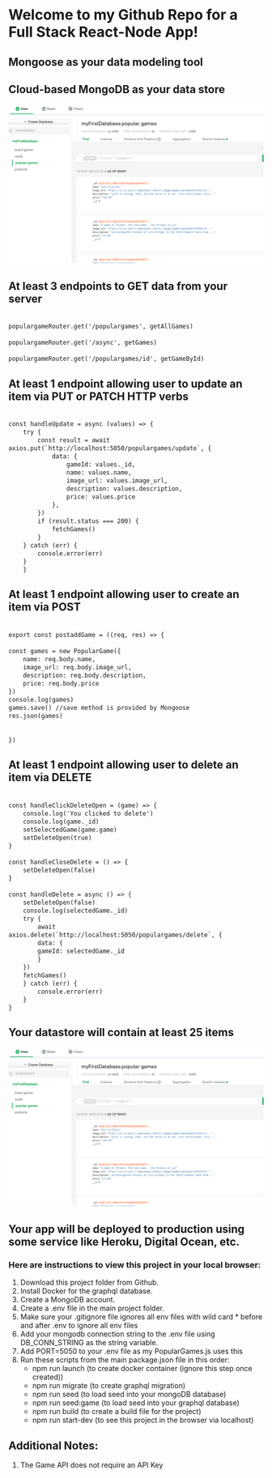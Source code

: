 # Welcome to my Github Repo for a Full Stack React-Node App!

## Mongoose as your data modeling tool


## Cloud-based MongoDB as your data store

![MongoDB datastore](images/mongodbpopulargames.PNG)


## At least 3 endpoints to GET data from your server

```

populargameRouter.get('/populargames', getAllGames)

populargameRouter.get('/async', getGames)

populargameRouter.get('/populargames/id', getGameById)

```


## At least 1 endpoint allowing user to update an item via PUT or PATCH HTTP verbs

```
  
const handleUpdate = async (values) => {
    try {
        const result = await axios.put(`http://localhost:5050/populargames/update`, {
            data: {
                gameId: values._id,
                name: values.name, 
                image_url: values.image_url, 
                description: values.description, 
                price: values.price
            },
        })
        if (result.status === 200) {
            fetchGames()
        }
    } catch (err) {
        console.error(err)
    }
    }

```


## At least 1 endpoint allowing user to create an item via POST

```

export const postaddGame = ((req, res) => {

const games = new PopularGame({
    name: req.body.name, 
    image_url: req.body.image_url, 
    description: req.body.description, 
    price: req.body.price 
})
console.log(games)
games.save() //save method is provided by Mongoose
res.json(games)


})

```


## At least 1 endpoint allowing user to delete an item via DELETE

```

const handleClickDeleteOpen = (game) => {
    console.log('You clicked to delete')
    console.log(game._id)
    setSelectedGame(game.game)
    setDeleteOpen(true)
}

const handleCloseDelete = () => {
    setDeleteOpen(false)
}

const handleDelete = async () => {
    setDeleteOpen(false)
    console.log(selectedGame._id)
    try {
        await axios.delete(`http://localhost:5050/populargames/delete`, { 
        data: {   
        gameId: selectedGame._id
        }
    })
    fetchGames()
    } catch (err) {
        console.error(err)
    }
}

```


## Your datastore will contain at least 25 items

![Datastore](images/mongodbpopulargames.PNG)


## Your app will be deployed to production using some service like Heroku, Digital Ocean, etc.

### Here are instructions to view this project in your local browser:

1. Download this project folder from Github. 
2. Install Docker for the graphql database. 
3. Create a MongoDB account. 
4. Create a .env file in the main project folder. 
5. Make sure your .gitignore file ignores all env files with wild card * before and after .env to ignore all env files
5. Add your mongodb connection string to the .env file using DB_CONN_STRING as the string variable.
6. Add PORT=5050 to your .env file as my PopularGames.js uses this
7. Run these scripts from the main package.json file in this order: 
    * npm run launch (to create docker container (ignore this step once created))
    * npm run migrate (to create graphql migration) 
    * npm run seed (to load seed into your mongoDB database)
    * npm run seed:game (to load seed into your graphql database)
    * npm run build (to create a build file for the project)
    * npm run start-dev (to see this project in the browser via localhost)


## Additional Notes: 
1. The Game API does not require an API Key 

